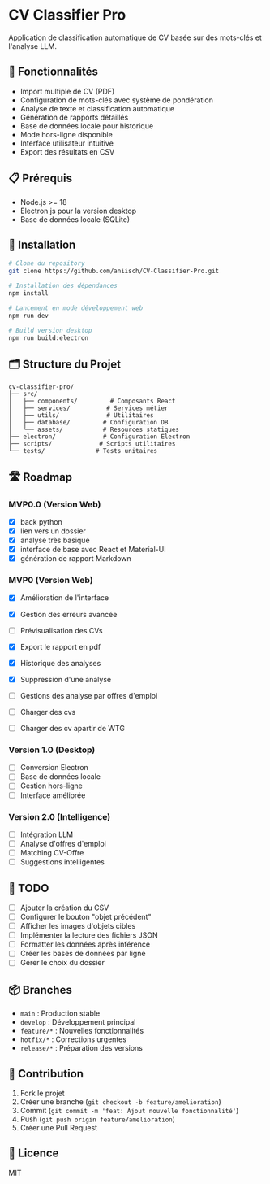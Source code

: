 # CV Classifier Pro

Application de classification automatique de CV basée sur des mots-clés et l'analyse LLM.

## 🚀 Fonctionnalités

- Import multiple de CV (PDF)
- Configuration de mots-clés avec système de pondération
- Analyse de texte et classification automatique
- Génération de rapports détaillés
- Base de données locale pour historique
- Mode hors-ligne disponible
- Interface utilisateur intuitive
- Export des résultats en CSV

## 📋 Prérequis

- Node.js >= 18
- Electron.js pour la version desktop
- Base de données locale (SQLite)

## 🔧 Installation

```bash
# Clone du repository
git clone https://github.com/aniisch/CV-Classifier-Pro.git

# Installation des dépendances
npm install

# Lancement en mode développement web
npm run dev

# Build version desktop
npm run build:electron
```

## 🗂️ Structure du Projet

```
cv-classifier-pro/
├── src/
│   ├── components/         # Composants React
│   ├── services/          # Services métier
│   ├── utils/             # Utilitaires
│   ├── database/         # Configuration DB
│   └── assets/           # Resources statiques
├── electron/             # Configuration Electron
├── scripts/             # Scripts utilitaires
└── tests/              # Tests unitaires
```

## 🛣️ Roadmap

### MVP0.0 (Version Web)
- [x] back python
- [x] lien vers un dossier
- [x] analyse très basique
- [x] interface de base avec React et Material-UI
- [x] génération de rapport Markdown

### MVP0 (Version Web)
- [x] Amélioration de l'interface
- [x] Gestion des erreurs avancée
- [ ] Prévisualisation des CVs
- [x] Export le rapport en pdf
- [x] Historique des analyses
- [x] Suppression d'une analyse
- [ ] Gestions des analyse par offres d'emploi 
- [ ] Charger des cvs
- [ ] Charger des cv apartir de WTG


### Version 1.0 (Desktop)
- [ ] Conversion Electron
- [ ] Base de données locale
- [ ] Gestion hors-ligne
- [ ] Interface améliorée

### Version 2.0 (Intelligence)
- [ ] Intégration LLM
- [ ] Analyse d'offres d'emploi
- [ ] Matching CV-Offre
- [ ] Suggestions intelligentes

## 📝 TODO

- [ ] Ajouter la création du CSV
- [ ] Configurer le bouton "objet précédent"
- [ ] Afficher les images d'objets cibles
- [ ] Implémenter la lecture des fichiers JSON
- [ ] Formatter les données après inférence
- [ ] Créer les bases de données par ligne
- [ ] Gérer le choix du dossier

## 📦 Branches

- `main` : Production stable
- `develop` : Développement principal
- `feature/*` : Nouvelles fonctionnalités
- `hotfix/*` : Corrections urgentes
- `release/*` : Préparation des versions

## 🤝 Contribution

1. Fork le projet
2. Créer une branche (`git checkout -b feature/amelioration`)
3. Commit (`git commit -m 'feat: Ajout nouvelle fonctionnalité'`)
4. Push (`git push origin feature/amelioration`)
5. Créer une Pull Request

## 📄 Licence

MIT